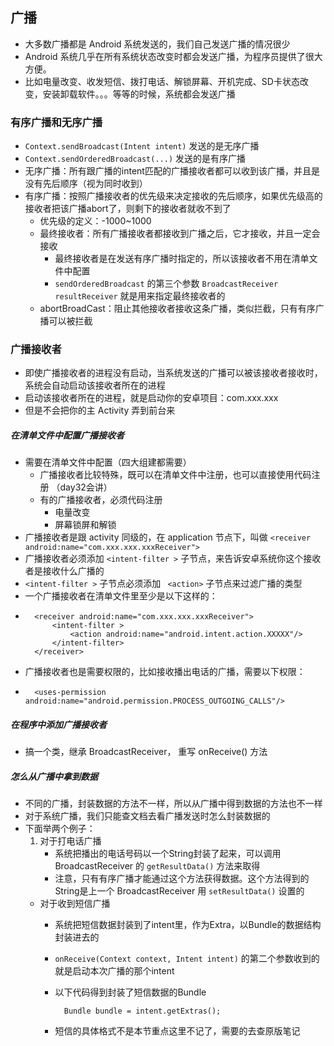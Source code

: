 ## 广播
* 大多数广播都是 Android 系统发送的，我们自己发送广播的情况很少
* Android 系统几乎在所有系统状态改变时都会发送广播，为程序员提供了很大方便。
* 比如电量改变、收发短信、拨打电话、解锁屏幕、开机完成、SD卡状态改变，安装卸载软件。。。等等的时候，系统都会发送广播
### 有序广播和无序广播
* `Context.sendBroadcast(Intent intent)`  发送的是无序广播
* `Context.sendOrderedBroadcast(...)` 发送的是有序广播
* 无序广播：所有跟广播的intent匹配的广播接收者都可以收到该广播，并且是没有先后顺序（视为同时收到）
* 有序广播：按照广播接收者的优先级来决定接收的先后顺序，如果优先级高的接收者把该广播abort了，则剩下的接收者就收不到了
	* 优先级的定义：-1000~1000
	* 最终接收者：所有广播接收者都接收到广播之后，它才接收，并且一定会接收
		* 最终接收者是在发送有序广播时指定的，所以该接收者不用在清单文件中配置
		* `sendOrderedBroadcast` 的第三个参数 `BroadcastReceiver resultReceiver` 就是用来指定最终接收者的
	* abortBroadCast：阻止其他接收者接收这条广播，类似拦截，只有有序广播可以被拦截
### 广播接收者
* 即使广播接收者的进程没有启动，当系统发送的广播可以被该接收者接收时，系统会自动启动该接收者所在的进程 
* 启动该接收者所在的进程，就是启动你的安卓项目：com.xxx.xxx
* 但是不会把你的主 Activity 弄到前台来
##### 在清单文件中配置广播接收者
* 需要在清单文件中配置（四大组建都需要）
	* 广播接收者比较特殊，既可以在清单文件中注册，也可以直接使用代码注册 （day32会讲）
	* 有的广播接收者，必须代码注册
		* 电量改变
		* 屏幕锁屏和解锁
* 广播接收者是跟 activity 同级的，在 application 节点下，叫做 `<receiver android:name="com.xxx.xxx.xxxReceiver">`
* 广播接收者必须添加 `<intent-filter >` 子节点，来告诉安卓系统你这个接收者是接收什么广播的
* `<intent-filter >` 子节点必须添加 ` <action>` 子节点来过滤广播的类型
* 一个广播接收者在清单文件里至少是以下这样的：
* 
		<receiver android:name="com.xxx.xxx.xxxReceiver">
            <intent-filter >
                <action android:name="android.intent.action.XXXXX"/>
            </intent-filter>
        </receiver>
* 广播接收者也是需要权限的，比如接收播出电话的广播，需要以下权限：
* 
		<uses-permission android:name="android.permission.PROCESS_OUTGOING_CALLS"/>
##### 在程序中添加广播接收者
* 搞一个类，继承 BroadcastReceiver， 重写 onReceive() 方法
##### 怎么从广播中拿到数据
* 不同的广播，封装数据的方法不一样，所以从广播中得到数据的方法也不一样
* 对于系统广播，我们只能查文档去看广播发送时怎么封装数据的
* 下面举两个例子：
	1. 对于打电话广播
		* 系统把播出的电话号码以一个String封装了起来，可以调用 BroadcastReceiver 的 `getResultData()` 方法来取得
		* 注意，只有有序广播才能通过这个方法获得数据。这个方法得到的String是上一个 BroadcastReceiver 用 `setResultData()` 设置的
	* 对于收到短信广播
		* 系统把短信数据封装到了intent里，作为Extra，以Bundle的数据结构封装进去的
		* `onReceive(Context context, Intent intent)` 的第二个参数收到的就是启动本次广播的那个intent
		* 以下代码得到封装了短信数据的Bundle
				
				Bundle bundle = intent.getExtras();
		* 短信的具体格式不是本节重点这里不记了，需要的去查原版笔记